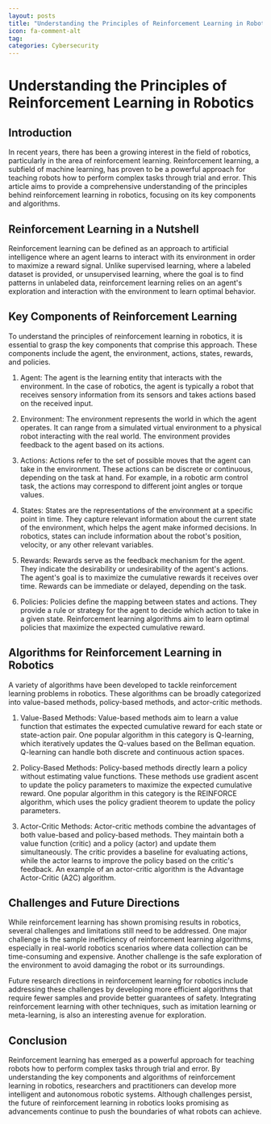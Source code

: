 ```yaml
---
layout: posts
title: "Understanding the Principles of Reinforcement Learning in Robotics"
icon: fa-comment-alt
tag:      
categories: Cybersecurity
---
```



# Understanding the Principles of Reinforcement Learning in Robotics

## Introduction

In recent years, there has been a growing interest in the field of robotics, particularly in the area of reinforcement learning. Reinforcement learning, a subfield of machine learning, has proven to be a powerful approach for teaching robots how to perform complex tasks through trial and error. This article aims to provide a comprehensive understanding of the principles behind reinforcement learning in robotics, focusing on its key components and algorithms.

## Reinforcement Learning in a Nutshell

Reinforcement learning can be defined as an approach to artificial intelligence where an agent learns to interact with its environment in order to maximize a reward signal. Unlike supervised learning, where a labeled dataset is provided, or unsupervised learning, where the goal is to find patterns in unlabeled data, reinforcement learning relies on an agent's exploration and interaction with the environment to learn optimal behavior.

## Key Components of Reinforcement Learning

To understand the principles of reinforcement learning in robotics, it is essential to grasp the key components that comprise this approach. These components include the agent, the environment, actions, states, rewards, and policies.

1. Agent: The agent is the learning entity that interacts with the environment. In the case of robotics, the agent is typically a robot that receives sensory information from its sensors and takes actions based on the received input.

2. Environment: The environment represents the world in which the agent operates. It can range from a simulated virtual environment to a physical robot interacting with the real world. The environment provides feedback to the agent based on its actions.

3. Actions: Actions refer to the set of possible moves that the agent can take in the environment. These actions can be discrete or continuous, depending on the task at hand. For example, in a robotic arm control task, the actions may correspond to different joint angles or torque values.

4. States: States are the representations of the environment at a specific point in time. They capture relevant information about the current state of the environment, which helps the agent make informed decisions. In robotics, states can include information about the robot's position, velocity, or any other relevant variables.

5. Rewards: Rewards serve as the feedback mechanism for the agent. They indicate the desirability or undesirability of the agent's actions. The agent's goal is to maximize the cumulative rewards it receives over time. Rewards can be immediate or delayed, depending on the task.

6. Policies: Policies define the mapping between states and actions. They provide a rule or strategy for the agent to decide which action to take in a given state. Reinforcement learning algorithms aim to learn optimal policies that maximize the expected cumulative reward.

## Algorithms for Reinforcement Learning in Robotics

A variety of algorithms have been developed to tackle reinforcement learning problems in robotics. These algorithms can be broadly categorized into value-based methods, policy-based methods, and actor-critic methods.

1. Value-Based Methods: Value-based methods aim to learn a value function that estimates the expected cumulative reward for each state or state-action pair. One popular algorithm in this category is Q-learning, which iteratively updates the Q-values based on the Bellman equation. Q-learning can handle both discrete and continuous action spaces.

2. Policy-Based Methods: Policy-based methods directly learn a policy without estimating value functions. These methods use gradient ascent to update the policy parameters to maximize the expected cumulative reward. One popular algorithm in this category is the REINFORCE algorithm, which uses the policy gradient theorem to update the policy parameters.

3. Actor-Critic Methods: Actor-critic methods combine the advantages of both value-based and policy-based methods. They maintain both a value function (critic) and a policy (actor) and update them simultaneously. The critic provides a baseline for evaluating actions, while the actor learns to improve the policy based on the critic's feedback. An example of an actor-critic algorithm is the Advantage Actor-Critic (A2C) algorithm.

## Challenges and Future Directions

While reinforcement learning has shown promising results in robotics, several challenges and limitations still need to be addressed. One major challenge is the sample inefficiency of reinforcement learning algorithms, especially in real-world robotics scenarios where data collection can be time-consuming and expensive. Another challenge is the safe exploration of the environment to avoid damaging the robot or its surroundings.

Future research directions in reinforcement learning for robotics include addressing these challenges by developing more efficient algorithms that require fewer samples and provide better guarantees of safety. Integrating reinforcement learning with other techniques, such as imitation learning or meta-learning, is also an interesting avenue for exploration.

## Conclusion

Reinforcement learning has emerged as a powerful approach for teaching robots how to perform complex tasks through trial and error. By understanding the key components and algorithms of reinforcement learning in robotics, researchers and practitioners can develop more intelligent and autonomous robotic systems. Although challenges persist, the future of reinforcement learning in robotics looks promising as advancements continue to push the boundaries of what robots can achieve.
